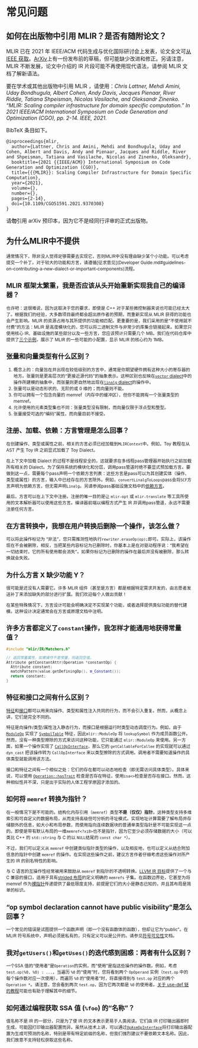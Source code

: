 # 常见问题

## 如何在出版物中引用 MLIR？是否有随附论文？

MLIR 已在 2021 年 IEEE/ACM 代码生成与优化国际研讨会上发表，论文全文可[从 IEEE 获取](https://ieeexplore.ieee.org/abstract/document/9370308)。[ArXiv](https://arxiv.org/pdf/2002.11054)上有一份发布前的草稿，但可能缺少改进和修正。另请注意，MLIR 不断发展，论文中介绍的 IR 片段可能不再使用现代语法，请参阅 MLIR 文档了解新语法。

要在学术或其他出版物中引用 MLIR ，请使用：*Chris Lattner, Mehdi Amini, Uday Bondhugula, Albert Cohen, Andy Davis, Jacques Pienaar, River Riddle, Tatiana Shpeisman, Nicolas Vasilache, and Oleksandr Zinenko. “MLIR: Scaling compiler infrastructure for domain specific computation.” In 2021 IEEE/ACM International Symposium on Code Generation and Optimization (CGO), pp. 2-14. IEEE, 2021.*

BibTeX 条目如下。

```
@inproceedings{mlir,
  author={Lattner, Chris and Amini, Mehdi and Bondhugula, Uday and Cohen, Albert and Davis, Andy and Pienaar, Jacques and Riddle, River and Shpeisman, Tatiana and Vasilache, Nicolas and Zinenko, Oleksandr},
  booktitle={2021 {{IEEE/ACM}} International Symposium on Code Generation and Optimization (CGO)},
  title={{{MLIR}}: Scaling Compiler Infrastructure for Domain Specific Computation},
  year={2021},
  volume={},
  number={},
  pages={2-14},
  doi={10.1109/CGO51591.2021.9370308}
}
```

请**勿**引用 arXiv 预印本，因为它不是经同行评审的正式出版物。

## **为什么MLIR中不提供<small feature>**

通常情况下，除非没人觉得足够需要去实现它，否则MLIR中没有理由缺少某个小功能。可以考虑提交一个补丁。对于较大的功能和方言，请遵循[征求意见](Developer Guide.md#guidelines-on-contributing-a-new-dialect-or-important-components)流程。

## MLIR 框架太繁重，我是否应该从头开始重新实现我自己的编译器？

也许吧：这很难说，因为这取决于您的要求，即使是 C++ 对于某些微控制器来说也可能已经太大了。根据我们的经验，大多数项目最终都会超出原作者的预期，而重新实现从 MLIR 获得的功能也会产生影响。MLIR 的资源占用与其所提供的功能相匹配。更重要的是，我们采用的是“不使用就不付费”的方法：MLIR 是高度模块化的，您可以将二进制文件与非常少的库集合链接起来。如果您只使用核心 IR、基础设施的某些部分以及一些方言，您应该预计只需要几个 MB。我们在代码仓库中提供了[三个示例](https://github.com/llvm/llvm-project/tree/main/mlir/examples/minimal-opt)，展示了 MLIR 的一些可能的小配置，显示 MLIR 的核心约为 1MB。

## 张量和向量类型有什么区别？

1. 概念上的：向量旨在并出现在较低级别的方言中，通常是你期望硬件拥有这种大小的寄存器的地方。张量则是更高层次的“更接近源代码”的抽象表示。这种区别也反映在[`vector` dialect](../Code%20Documentation/Dialects/'vector'%20Dialect.md)中的操作所建模的抽象中，而张量则更自然地出现在[`linalg` dialect](../Code%20Documentation/Dialects/'linalg'%20Dialect/'linalg'%20Dialect.md)的操作中。
2. 张量可以是动态形状的、无阶的或 0 维的；而向量则不能。
3. 你可以拥有一个包含向量的 memref（内存中的缓冲区），但你不能拥有一个张量类型的 memref。
4. 允许使用的元素类型集也不同：张量类型没有限制，而向量仅限于浮点型和整型。
5. 张量接受可选的“编码”属性，而向量目前不接受。

## 注册、加载、依赖：方言管理是怎么回事？

在创建操作、类型或属性之前，相关的方言必须已经加载到`MLIRContext`中。例如，Toy 教程在从 AST 产生 Toy IR 之前显式加载了 Toy Dialect。

在上下文中加载 Dialect 的过程不是线程安全的，这就要求在多线程pass管理器开始执行之前加载所有相关的 Dialect。为了保持系统的模块化和分层，调用pass管道时绝不要显式预加载方言。要做到这一点，需要每个pass声明一个依赖方言列表：这些方言是pass可以为其创建实体（操作、类型或属性）的方言，输入中已经存在的方言除外。例如，`convertLinalgToLoops`pass会将`SCF`方言声明为依赖方言，但无需声明`Linalg`。另请参阅pass基础设施文档中的[依赖方言](../Code%20Documentation/Pass%20Infrastructure.md#依赖方言)。

最后，方言可以在上下文中注册。注册的唯一目的是让 `mlir-opt` 或 `mlir-translate` 等工具所使用的文本解析器可以使用这些方言。编译器前端以编程方式产生 IR 并调用pass管道，永远不需要注册任何方言。

## 在方言转换中，我想在用户转换后删除一个操作，该怎么做？

可以将此操作标记为 “非法”，您只需推测性地执行`rewriter.eraseOp(op);`即可。实际上，该操作现在不会被删除，相反，当把某些内容标记为已删除时，你基本上是在对驱动程序说：“我希望在一切结束时，它的所有使用都会消失”。如果你标记为已删除的操作在最后并没有被删除，那么转换就会失败。

## 为什么方言 X 缺少功能 Y？

很可能是还没有人需要它。许多 MLIR 组件（甚至是方言）都是根据特定需求开发的，由志愿者发送补丁来添加缺失的部分进行扩展。我们欢迎每个人做出贡献！

在某些特殊情况下，方言设计可能会明确决定不实现某个功能，或者选择提供类似功能的替代建模。这种设计决定通常会在方言或原理文档中注明。

## 许多方言都定义了`constant`操作，我怎样才能通用地获得常量值？

```c++
#include "mlir/IR/Matchers.h"

// 返回常量属性，如果操作不是常量，则返回空值。
Attribute getConstantAttr(Operation *constantOp) {
  Attribute constant;
  matchPattern(value.getDefiningOp(), m_Constant());
  return constant;
}
```

## 特征和接口之间有什么区别？

[特征](../Code%20Documentation/Traits/Traits.md)和[接口](../Code%20Documentation/Interfaces.md)都可以用来向操作、类型和属性注入共同的行为，而不会引入重复。然而，从概念上讲，它们是完全不同的。

特征是向操作/类型/属性注入静态行为，而接口是根据运行时类型动态调度行为。例如，由于 [`ModuleOp`](https://github.com/llvm/llvm-project/blob/f3e1f44340dc26e3810d601edf0e052813b7a11c/mlir/include/mlir/IR/BuiltinOps.td#L167)  实现了 [`SymbolTable`](https://github.com/llvm/llvm-project/blob/main/mlir/include/mlir/IR/SymbolTable.h#L338) 特征，因此`mlir::ModuleOp` 将 `lookupSymbol` 作为成员函数公开。然而，没有一种类型擦除的方式来访问这种功能，它只能通过 `mlir::ModuleOp` 来使用。另一方面，如果一个操作实现了 [`CallOpInterface`](https://github.com/llvm/llvm-project/blob/902184e6cc263e4c66440c95a21665b6fdffe57c/mlir/include/mlir/Interfaces/CallInterfaces.td#L25)，那么它的 `getCallableForCallee` 的实现就可以通过`dyn_cast` 把该操作转为 `CallOpInterface` 来以类型擦除的方式调用。调用者不需要知道操作的具体类型就能调用该方法。

接口和特征之间有一个相似之处：它们的存在都可以动态地检查（即无需访问具体类型）。具体来说，可以使用 [`Operation::hasTrait`](https://github.com/llvm/llvm-project/blob/902184e6cc263e4c66440c95a21665b6fdffe57c/mlir/include/mlir/IR/Operation.h#L470)  检查是否存在特征，使用`isa<>`检查是否存在接口。然而，这种相似性并不深，只是出于实际的人体工程学原因才添加的。

## 如何将 `memref` 转换为指针？

在一般情况下是不可能的。结构化内存引用（`memref`）类型**不是（仅仅）指针**。这种类型支持多维索引和可自定义的数据布局，从而支持高级但可分析的寻址模式。实现地址计算需要了解布局并存储额外的信息，如大小和布局参数，而使用指向连续数据块的普通单类型指针是不可能实现这一点的。即使是带有默认布局的一维`memref<?xi8>`也不是指针，因为它至少必须存储数据的大小（可以类比 C++ 的 `std::string` 与 C 的以 `NULL`结尾的 `const char *`）。

不过，我们可以定义从 `memref` 中创建类似指针类型的操作，以及相反地，也可以定义从结合附加信息的指针中创建 `memref` 的操作。在实现这些操作之前，建议方言作者仔细考虑这些操作对所产生的 IR 的别名特性的影响。

与 C 语言的互操作性经常被用来鼓励从 `memref` 到指针的不透明转换。[LLVM IR 目标](../Code%20Documentation/LLVM%20IR%20Target.md#有阶MemRef类型)提供了一个与 C 兼容的接口，适用于具有[strided 布局](../Code%20Documentation/Dialects/Builtin%20Dialect.md#strided-memref)的定义明确的 `memrefs` 子集。在函数边界处，它甚至为将 memref 作为[裸指针](../Code%20Documentation/LLVM%20IR%20Target.md#有阶MemRef的裸指针调用约定)传递提供了最低限度支持，前提是它们的大小是静态已知的，并且其布局是简单的标识。

## “op symbol declaration cannot have public visibility”是怎么回事？

一个常见的错误是试图提供一个函数声明（即一个没有函数体的函数），但却让它为“public”。在 MLIR 符号系统中，声明必须是私有的，只有定义可以是公开的。请参见[符号可见性](../Code%20Documentation/Symbols%20and%20Symbol%20Tables.md#符号可见性)文档。

## 我对`getUsers()`和`getUses()`的迭代感到困惑：两者有什么区别？

一个SSA 值的“使用者”是`Operation`的实例，而“使用”是指这些操作的操作数。例如，考虑 `test.op(%0, %0) : ...`，当遍历 `%0` 的“使用”时，您将看到两个 `OpOperand` 实例（`test.op` 中的每个操作数对应一次使用），而遍历 `%0` 的“使用者”时，将直接得到与 `test.op` 对应的两个 `Operation *`。请注意，您会看到两次 `test.op`，因为它两次都是 `%0` 的使用者。[关于 use-def 链的教程](../Code%20Documentation/Tutorials/Understanding%20the%20IR%20Structure.md#遍历%20def-use%20链)可能也有助于理解其中的细节。

## 如何通过编程获取 SSA 值 (`%foo`) 的“名称”？

值名称不是 IR 的一部分，只是为了使 IR 的文本表示更易于人类阅读。它们由 IR 打印输出器即时生成，可能因打印输出器配置而异。虽然从技术上讲，可以通过[`OpAsmOpInterface`](https://github.com/llvm/llvm-project/blob/main/mlir/include/mlir/IR/OpAsmInterface.td)将打印输出器配置为生成可预测的名称，特别是带有特定前缀的名称，但我们强烈建议不要依赖文本名称。因此，我们故意不支持轻松获取这些名称。